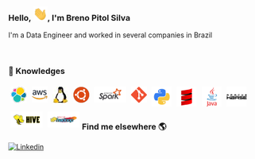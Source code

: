### Hello, <img src="Hi.gif" width="29px">, I'm Breno Pitol Silva

I'm a Data Engineer and worked in several companies in Brazil

<br>

### **🔭 Knowledges**

<img align="left" src="elastic.png" style="padding: 1%" />
<img align="left" src="aws.png" style="padding: 1%" /></a>
<img align="left" src="linux.jpg" style="padding: 1%" /></a>
<img align="left" src="ubuntu.png" style="padding: 1%" /></a>
<img align="left" src="spark1.png" style="padding: 1%" /></a>
<img align="left" src="git.png" style="padding: 1%" /></a>
<img align="left" src="python.png" style="padding: 1%" width="40px"/></a>
<img align="left" src="scala.png" style="padding: 1%" width="40px"/></a>
<img align="left" src="java.png" style="padding: 1%" width="40px"/></a>
<img align="left" src="hbase.png" style="padding: 1%" width="40px" /></a>
<img align="left" src="hive.png" style="padding: 1%" /></a>
<img align="left" src="hadoop.png" style="padding: 1%"/></a>
<br>
<br>
<br>

### Find me elsewhere 🌎

[![Linkedin](https://img.shields.io/badge/-brenopitol-blue?style=flat-square&logo=Linkedin&logoColor=white&link=https://www.linkedin.com/in/breno-pitol-silva-9a6ba3a0/)](https://www.linkedin.com/in/breno-pitol-silva-9a6ba3a0/)





